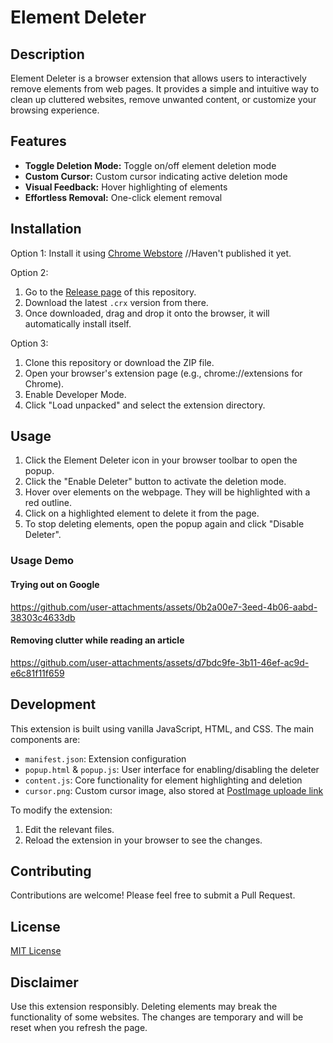 # Element Deleter

## Description
Element Deleter is a browser extension that allows users to interactively remove elements from web pages. It provides a simple and intuitive way to clean up cluttered websites, remove unwanted content, or customize your browsing experience.

## Features
- **Toggle Deletion Mode:** Toggle on/off element deletion mode
- **Custom Cursor:** Custom cursor indicating active deletion mode
- **Visual Feedback:** Hover highlighting of elements
- **Effortless Removal:** One-click element removal

## Installation

Option 1:
Install it using [Chrome Webstore]() //Haven't published it yet.

Option 2:
1. Go to the [Release page](https://github.com/patermars/Element-Remover/releases) of this repository.
2. Download the latest `.crx` version from there.
3. Once downloaded, drag and drop it onto the browser, it will automatically install itself.

Option 3:
1. Clone this repository or download the ZIP file.
2. Open your browser's extension page (e.g., chrome://extensions for Chrome).
3. Enable Developer Mode.
4. Click "Load unpacked" and select the extension directory.

## Usage
1. Click the Element Deleter icon in your browser toolbar to open the popup.
2. Click the "Enable Deleter" button to activate the deletion mode.
3. Hover over elements on the webpage. They will be highlighted with a red outline.
4. Click on a highlighted element to delete it from the page.
5. To stop deleting elements, open the popup again and click "Disable Deleter".

### Usage Demo

#### Trying out on Google
https://github.com/user-attachments/assets/0b2a00e7-3eed-4b06-aabd-38303c4633db


#### Removing clutter while reading an article
https://github.com/user-attachments/assets/d7bdc9fe-3b11-46ef-ac9d-e6c81f11f659

## Development
This extension is built using vanilla JavaScript, HTML, and CSS. The main components are:
- `manifest.json`: Extension configuration
- `popup.html` & `popup.js`: User interface for enabling/disabling the deleter
- `content.js`: Core functionality for element highlighting and deletion
- `cursor.png`: Custom cursor image, also stored at [PostImage uploade link](https://i.postimg.cc/05zZv2kN/cursor.png)

To modify the extension:
1. Edit the relevant files.
2. Reload the extension in your browser to see the changes.

## Contributing
Contributions are welcome! Please feel free to submit a Pull Request.

## License
[MIT License](LICENSE)

## Disclaimer
Use this extension responsibly. Deleting elements may break the functionality of some websites. The changes are temporary and will be reset when you refresh the page.
